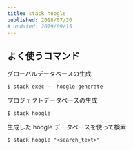 ```yaml
---
title: stack hoogle
published: 2018/07/30
# updated: 2019/09/15
---
```


## よく使うコマンド

グローバルデータベースの生成

```shell
$ stack exec -- hoogle generate
```

プロジェクトデータベースの生成

```shell
$ stack hoogle
```

生成した hoogle データベースを使って検索

```shel
$ stack hoogle "<search_text>"
```